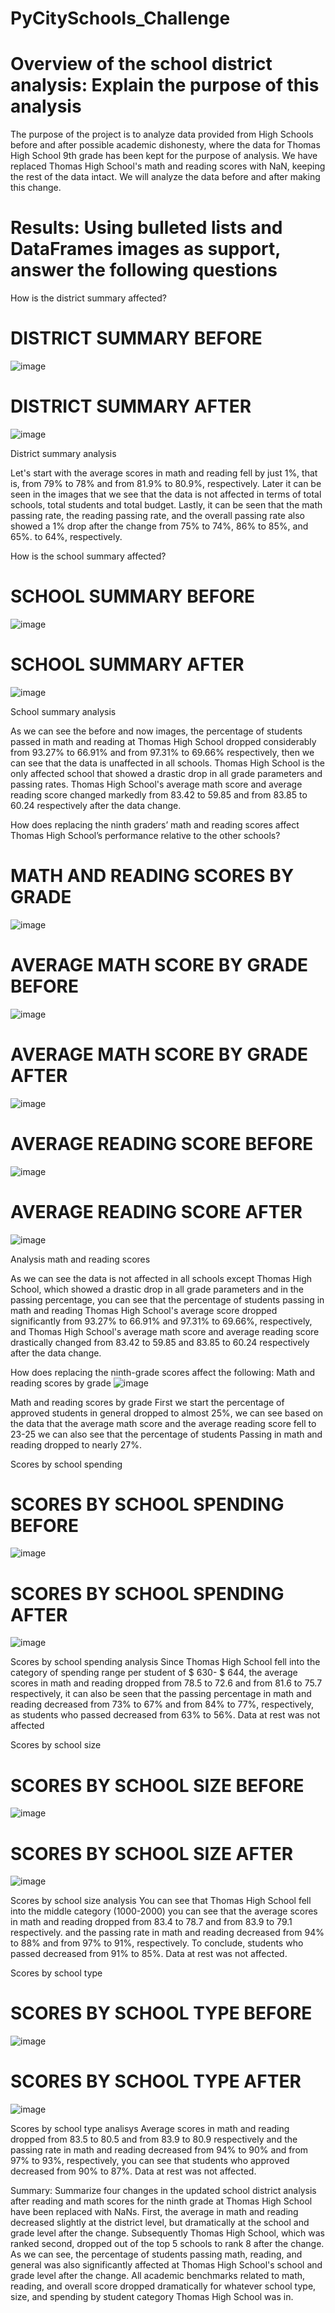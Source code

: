 # PyCitySchools_Challenge

# Overview of the school district analysis: Explain the purpose of this analysis
The purpose of the project is to analyze data provided from High Schools before and after possible academic dishonesty, where the data for Thomas High School 9th grade has been kept for the purpose of analysis. We have replaced Thomas High School's math and reading scores with NaN, keeping the rest of the data intact. We will analyze the data before and after making this change.

# Results: Using bulleted lists and DataFrames images as support, answer the following questions
How is the district summary affected?
# DISTRICT SUMMARY BEFORE 
![image](https://user-images.githubusercontent.com/86340630/126075475-d2d78d22-542a-41ae-a077-817ac3cdcdb2.png)
# DISTRICT SUMMARY AFTER
![image](https://user-images.githubusercontent.com/86340630/126075568-018cd349-335a-4636-9911-399af7940a28.png)

District summary analysis

Let's start with the average scores in math and reading fell by just 1%, that is, from 79% to 78% and from 81.9% to 80.9%, respectively. Later it can be seen in the images that we see that the data is not affected in terms of total schools, total students and total budget. Lastly, it can be seen that the math passing rate, the reading passing rate, and the overall passing rate also showed a 1% drop after the change from 75% to 74%, 86% to 85%, and 65%. to 64%, respectively.

How is the school summary affected?
# SCHOOL SUMMARY BEFORE
![image](https://user-images.githubusercontent.com/86340630/126075772-7516ee34-796d-4854-9f35-072c1b695e31.png)
# SCHOOL SUMMARY AFTER
![image](https://user-images.githubusercontent.com/86340630/126075807-49e48296-ce5e-4147-aea6-6f28d316b1c0.png)

School summary analysis

As we can see the before and now images, the percentage of students passed in math and reading at Thomas High School dropped considerably from 93.27% to 66.91% and from 97.31% to 69.66% respectively, then we can see that the data is unaffected in all schools.
Thomas High School is the only affected school that showed a drastic drop in all grade parameters and passing rates. Thomas High School's average math score and average reading score changed markedly from 83.42 to 59.85 and from 83.85 to 60.24 respectively after the data change.

How does replacing the ninth graders’ math and reading scores affect Thomas High School’s performance relative to the other schools?
# MATH AND READING SCORES BY GRADE
![image](https://user-images.githubusercontent.com/86340630/126079885-5ba01e77-9e1d-4112-9935-71a5dbc4f033.png)
# AVERAGE MATH SCORE BY GRADE BEFORE 
![image](https://user-images.githubusercontent.com/86340630/126079936-11e58373-b9f5-4a54-84a2-089aade3854b.png)
# AVERAGE MATH SCORE BY GRADE AFTER 
![image](https://user-images.githubusercontent.com/86340630/126079963-7a6075eb-0762-4199-bb61-dff518668e36.png)
# AVERAGE READING SCORE BEFORE 
![image](https://user-images.githubusercontent.com/86340630/126080025-7a1e3964-6ba4-4809-acba-a0deca909a48.png)
# AVERAGE READING SCORE AFTER 
![image](https://user-images.githubusercontent.com/86340630/126080041-577e8aa4-2c29-4efb-9143-164c7bfa6262.png)

Analysis math and reading scores

As we can see the data is not affected in all schools except Thomas High School, which showed a drastic drop in all grade parameters and in the passing percentage, you can see that the percentage of students passing in math and reading Thomas High School's average score dropped significantly from 93.27% to 66.91% and 97.31% to 69.66%, respectively, and Thomas High School's average math score and average reading score drastically changed from 83.42 to 59.85 and 83.85 to 60.24 respectively after the data change.

How does replacing the ninth-grade scores affect the following:
Math and reading scores by grade
![image](https://user-images.githubusercontent.com/86340630/126080715-9c1582a9-dae0-4c0f-8890-8d2dbe250831.png)

Math and reading scores by grade
First we start the percentage of approved students in general dropped to almost 25%, we can see based on the data that the average math score and the average reading score fell to 23-25 we can also see that the percentage of students Passing in math and reading dropped to nearly 27%.

Scores by school spending
# SCORES BY SCHOOL SPENDING BEFORE
![image](https://user-images.githubusercontent.com/86340630/126080449-bcd88525-90b8-4ba4-8d0a-cbb2fcddb7be.png)
# SCORES BY SCHOOL SPENDING AFTER 
![image](https://user-images.githubusercontent.com/86340630/126080460-5b246c15-c8fc-4a99-b211-89a07035c4a1.png)

Scores by school spending analysis
Since Thomas High School fell into the category of spending range per student of $ 630- $ 644, the average scores in math and reading dropped from 78.5 to 72.6 and from 81.6 to 75.7 respectively, it can also be seen that the passing percentage in math and reading decreased from 73% to 67% and from 84% to 77%, respectively, as students who passed decreased from 63% to 56%. Data at rest was not affected

Scores by school size
# SCORES BY SCHOOL SIZE BEFORE
![image](https://user-images.githubusercontent.com/86340630/126080810-329548b8-f9a3-4c14-9a35-5cef9071ec3b.png)
# SCORES BY SCHOOL SIZE AFTER
![image](https://user-images.githubusercontent.com/86340630/126080831-7cbc5d8c-d444-4473-9a08-020f76dd54fe.png)

Scores by school size analysis
You can see that Thomas High School fell into the middle category (1000-2000) you can see that the average scores in math and reading dropped from 83.4 to 78.7 and from 83.9 to 79.1 respectively. and the passing rate in math and reading decreased from 94% to 88% and from 97% to 91%, respectively. To conclude, students who passed decreased from 91% to 85%. Data at rest was not affected.

Scores by school type
# SCORES BY SCHOOL TYPE BEFORE
![image](https://user-images.githubusercontent.com/86340630/126081005-6d265f33-1fe9-4e2f-b55b-b2e32d5ecdb7.png)
# SCORES BY SCHOOL TYPE AFTER
![image](https://user-images.githubusercontent.com/86340630/126081014-ace566ce-c04c-4678-95f9-409211eb65b9.png)

Scores by school type analisys
Average scores in math and reading dropped from 83.5 to 80.5 and from 83.9 to 80.9 respectively and the passing rate in math and reading decreased from 94% to 90% and from 97% to 93%, respectively, you can see that students who approved decreased from 90% to 87%. Data at rest was not affected.

Summary: Summarize four changes in the updated school district analysis after reading and math scores for the ninth grade at Thomas High School have been replaced with NaNs.
First, the average in math and reading decreased slightly at the district level, but dramatically at the school and grade level after the change.
Subsequently Thomas High School, which was ranked second, dropped out of the top 5 schools to rank 8 after the change.
As we can see, the percentage of students passing math, reading, and general was also significantly affected at Thomas High School's school and grade level after the change.
All academic benchmarks related to math, reading, and overall score dropped dramatically for whatever school type, size, and spending by student category Thomas High School was in.







